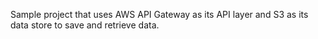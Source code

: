 Sample project that uses AWS API Gateway as its API layer and S3 as its data store to save and retrieve data.